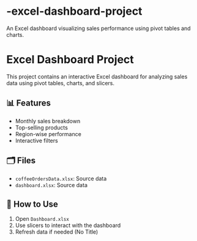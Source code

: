 # -excel-dashboard-project
An Excel dashboard visualizing sales performance using pivot tables and charts.
# Excel Dashboard Project

This project contains an interactive Excel dashboard for analyzing sales data using pivot tables, charts, and slicers.

## 📊 Features
- Monthly sales breakdown
- Top-selling products
- Region-wise performance
- Interactive filters

## 🗂️ Files
- `coffeeOrdersData.xlsx`: Source data
- `dashboard.xlsx`: Source data

## 📌 How to Use
1. Open `Dashboard.xlsx`
2. Use slicers to interact with the dashboard
3. Refresh data if needed
(No Title)
